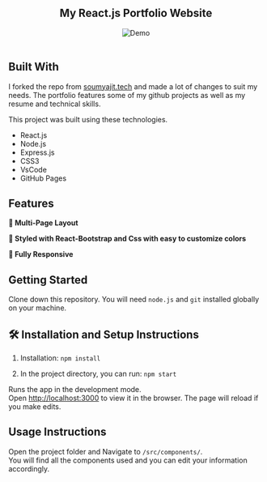 <h2 align="center">
 My React.js Portfolio Website<br/>
  
</h2>
<div align="center">
  <img alt="Demo" src="./Images/readme-img1.png" />
</div>

<br/>

## Built With
I forked the repo from <a href="https://github.com/soumyajit4419/Portfolio" target="_blank">soumyajit.tech</a> and made a lot of changes to suit my needs.
The portfolio features some of my github projects as well as my resume and technical skills.<br/>

This project was built using these technologies.

- React.js
- Node.js
- Express.js
- CSS3
- VsCode
- GitHub Pages

## Features

**📖 Multi-Page Layout**

**🎨 Styled with React-Bootstrap and Css with easy to customize colors**

**📱 Fully Responsive**

## Getting Started

Clone down this repository. You will need `node.js` and `git` installed globally on your machine.

## 🛠 Installation and Setup Instructions

1. Installation: `npm install`

2. In the project directory, you can run: `npm start`

Runs the app in the development mode.\
Open [http://localhost:3000](http://localhost:3000) to view it in the browser.
The page will reload if you make edits.

## Usage Instructions

Open the project folder and Navigate to `/src/components/`. <br/>
You will find all the components used and you can edit your information accordingly.
